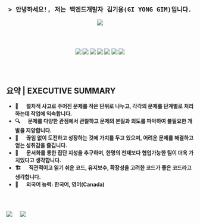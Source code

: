 <br><br>
<!-- Intro -->
<h3 align="center">
  <samp>&gt; 안녕하세요!, 저는 백엔드개발자 김기용(GI YONG GIM)입니다.
  <b>
  </samp>
</h3>



<p align="center">
  <a herf="" target="blank">
    <img src="https://img.shields.io/badge/블로그-0A0A0A?style=for-the-badge&logo=dev.to&logoColor=white">  
  </a>
</p>

<br><br>

<p align="center">
<!-- 스프링 -->
  <img src="https://img.shields.io/badge/springboot-6DB33F?style=for-the-badge&logo=springboot&logoColor=white">
  <img src="https://img.shields.io/badge/JAVA-007396?style=for-the-badge&logo=openjdk&logoColor=white">
  <img src="https://img.shields.io/badge/django-092E20?style=for-the-badge&logo=django&logoColor=white">
  <img src="https://img.shields.io/badge/python-3776AB?style=for-the-badge&logo=python&logoColor=white"> 
  <img src="https://img.shields.io/badge/C++-00599C?style=for-the-badge&logo=cplusplus&logoColor=white">
  <img src="https://img.shields.io/badge/kubernetes-326CE5?style=for-the-badge&logo=kubernetes&logoColor=white">
  <img src="https://img.shields.io/badge/aws-232F3E?style=for-the-badge&logo=amazonaws&logoColor=white">
</p>


<br><br>

<!-- 요약 -->
## 요약 | EXECUTIVE SUMMARY
- 🧠 &emsp; 절차적 사고로 주어진 문제를 작은 단위로 나누고, 각각의 문제를 단계별로 처리하는데 작업에 익숙합니다.
- 🔍 &emsp; 문제를 다양한 관점에서 관찰하고 문제의 본질과 의도를 파악하여 불필요한 개발을 지양합니다.
- 🚀 &emsp; 끊임 없이 도전하고 성장하는 것에 가치를 두고 있으며, 어려운 문제를 해결하고 얻는 성취감을 즐깁니다.
- 🤲 &emsp; 문서화를 통한 집단 지성을 추구하며, 한명의 천재보다 협업가능한 팀이 더욱 가치있다고 생각합니다.
- 🏗️ &emsp; 직관적이고 읽기 쉬운 코드, 유지보수, 확장성을 고려한 코드가 좋은 코드라고 생각합니다.
- 📢 &emsp; 외국어 능력: 한국어, 영어(Canada)

<br><br>

  <img src="https://github-readme-stats.vercel.app/api?username=gygimdev&count_private=true&show_icons=true&theme=gruvbox">
       &emsp;
<img src="https://github-readme-stats-d2fgj8l8y-gygimdev.vercel.app/api/top-langs/?username=gygimdev&hide=html,ruby,css&layout=compact&langs_count=8&theme=dark">
